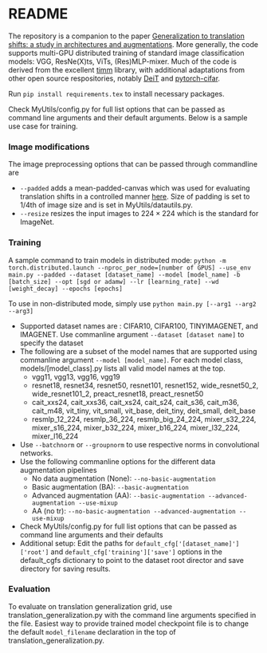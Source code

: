 # README

The repository is a companion to the paper [Generalization to translation shifts: a study in architectures and augmentations](https://arxiv.org/abs/2207.02349). More generally, the code supports multi-GPU distributed training of standard image classification models: VGG, ResNe(X)ts, ViTs, (Res)MLP-mixer. Much of the code is derived from the excellent [timm](https://github.com/rwightman/pytorch-image-models) library, with additional adaptations from other open source respositories, notably [DeiT](https://github.com/facebookresearch/deit) and [pytorch-cifar](https://github.com/kuangliu/pytorch-cifar).


Run `pip install requirements.tex` to install necessary packages.

Check MyUtils/config.py for full list options that can be passed as command line arguments and their default arguments. Below is a sample use case for training.

### Image modifications
The image preprocessing options that can be passed through commandline are 
- `--padded` adds a mean-padded-canvas which was used for evaluating translation shifts in a controlled manner [here](https://arxiv.org/abs/2207.02349). Size of padding is set to 1/4th of image size and is set in MyUtils/datautils.py.
- `--resize` resizes the input images to $224\times 224$ which is the standard for ImageNet.

### Training
A sample command to train models in distributed mode:
`python -m torch.distributed.launch --nproc_per_node=[number of GPUS] --use_env main.py --padded --dataset [dataset_name] --model [model_name] -b [batch_size] --opt [sgd or adamw] --lr [learning_rate] --wd [weight_decay] --epochs [epochs]`

To use in non-distributed mode, simply use `python main.py [--arg1 --arg2 --arg3]`

- Supported dataset names are : CIFAR10, CIFAR100, TINYIMAGENET, and IMAGENET. Use commanline argument `--dataset [dataset name]` to specify the dataset
- The following are a subset of the model names that are supported using commanline argument `--model [model_name]`. For each model class, models/[model_class].py lists all valid model names at the top.
  - vgg11, vgg13, vgg16, vgg19
  - resnet18, resnet34, resnet50, resnet101, resnet152, wide_resnet50_2, wide_resnet101_2, preact_resnet18, preact_resnet50
  - cait_xxs24, cait_xxs36, cait_xs24, cait_s24, cait_s36, cait_m36, cait_m48, vit_tiny, vit_small, vit_base, deit_tiny, deit_small, deit_base
  - resmlp_12_224, resmlp_36_224, resmlp_big_24_224, mixer_s32_224, mixer_s16_224, mixer_b32_224, mixer_b16_224, mixer_l32_224, mixer_l16_224
- Use `--batchnorm` or `--groupnorm` to use respective norms in convolutional networks.
- Use the following commanline options for the different data augmentation pipelines
  - No data augmentation (None): `--no-basic-augmentation`
  - Basic augmentation (BA): `--basic-augmentation`
  - Advanced augmentation (AA): `--basic-augmentation --advanced-augmentation --use-mixup`
  - AA (no tr): `--no-basic-augmentation --advanced-augmentation --use-mixup`
- Check MyUtils/config.py for full list options that can be passed as command line arguments and their defaults
- Additional setup: Edit the paths for `default_cfg['[dataset_name]']['root']` and `default_cfg['training']['save']` options in the default_cgfs dictionary to point to the dataset root director and save directory for saving results.


### Evaluation
To evaluate on translation generalization grid, use  translation_generalization.py with the command line arguments specified in the file. Easiest way to provide trained model checkpoint file is to change the default `model_filename` declaration in the top of translation_generalization.py.
